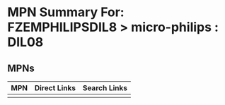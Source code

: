 



# MPN Summary For: FZEMPHILIPSDIL8 > micro-philips : DIL08

## MPNs
  

|MPN|Direct Links|Search Links|
| :--- | :--- | :--- |
||||
